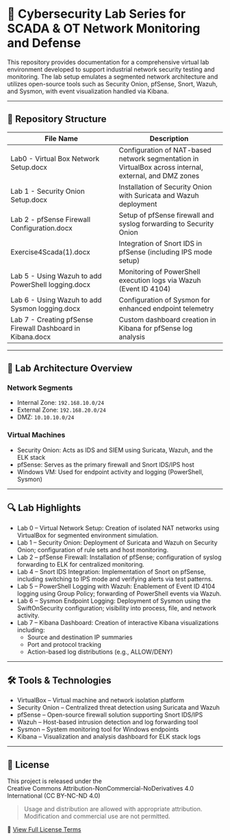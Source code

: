 # 🔧 Cybersecurity Lab Series for SCADA & OT Network Monitoring and Defense

This repository provides documentation for a comprehensive virtual lab environment developed to support industrial network security testing and monitoring. The lab setup emulates a segmented network architecture and utilizes open-source tools such as Security Onion, pfSense, Snort, Wazuh, and Sysmon, with event visualization handled via Kibana.

---

## 📁 Repository Structure

| File Name                                           | Description                                                      |
|----------------------------------------------------|------------------------------------------------------------------|
| Lab0 - Virtual Box Network Setup.docx              | Configuration of NAT-based network segmentation in VirtualBox across internal, external, and DMZ zones |
| Lab 1 - Security Onion Setup.docx                  | Installation of Security Onion with Suricata and Wazuh deployment |
| Lab 2 - pfSense Firewall Configuration.docx        | Setup of pfSense firewall and syslog forwarding to Security Onion |
| Exercise4Scada(1).docx                             | Integration of Snort IDS in pfSense (including IPS mode setup)  |
| Lab 5 - Using Wazuh to add PowerShell logging.docx | Monitoring of PowerShell execution logs via Wazuh (Event ID 4104) |
| Lab 6 - Using Wazuh to add Sysmon logging.docx     | Configuration of Sysmon for enhanced endpoint telemetry          |
| Lab 7 - Creating pfSense Firewall Dashboard in Kibana.docx | Custom dashboard creation in Kibana for pfSense log analysis     |

---

## 🧱 Lab Architecture Overview

### Network Segments
- Internal Zone: `192.168.10.0/24`
- External Zone: `192.168.20.0/24`
- DMZ: `10.10.10.0/24`

### Virtual Machines
- Security Onion: Acts as IDS and SIEM using Suricata, Wazuh, and the ELK stack  
- pfSense: Serves as the primary firewall and Snort IDS/IPS host  
- Windows VM: Used for endpoint activity and logging (PowerShell, Sysmon)  

---

## 🔍 Lab Highlights

- Lab 0 – Virtual Network Setup: Creation of isolated NAT networks using VirtualBox for segmented environment simulation.
- Lab 1 – Security Onion: Deployment of Suricata and Wazuh on Security Onion; configuration of rule sets and host monitoring.
- Lab 2 – pfSense Firewall: Installation of pfSense; configuration of syslog forwarding to ELK for centralized monitoring.
- Lab 4 – Snort IDS Integration: Implementation of Snort on pfSense, including switching to IPS mode and verifying alerts via test patterns.
- Lab 5 – PowerShell Logging with Wazuh: Enablement of Event ID 4104 logging using Group Policy; forwarding of PowerShell events via Wazuh.
- Lab 6 – Sysmon Endpoint Logging: Deployment of Sysmon using the SwiftOnSecurity configuration; visibility into process, file, and network activity.
- Lab 7 – Kibana Dashboard: Creation of interactive Kibana visualizations including:
  - Source and destination IP summaries
  - Port and protocol tracking
  - Action-based log distributions (e.g., ALLOW/DENY)

---

## 🛠️ Tools & Technologies

- VirtualBox – Virtual machine and network isolation platform  
- Security Onion – Centralized threat detection using Suricata and Wazuh  
- pfSense – Open-source firewall solution supporting Snort IDS/IPS  
- Wazuh – Host-based intrusion detection and log forwarding tool  
- Sysmon – System monitoring tool for Windows endpoints  
- Kibana – Visualization and analysis dashboard for ELK stack logs

---

## 📄 License

This project is released under the  
Creative Commons Attribution-NonCommercial-NoDerivatives 4.0 International (CC BY-NC-ND 4.0)

> Usage and distribution are allowed with appropriate attribution. Modification and commercial use are not permitted.

🔗 [View Full License Terms](https://creativecommons.org/licenses/by-nc-nd/4.0/)
